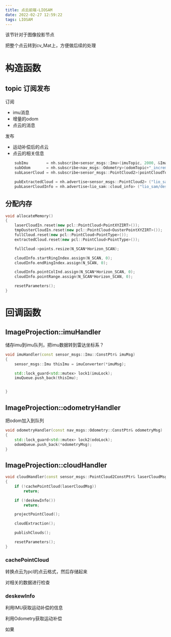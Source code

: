 ```yaml
---
title: 点云前端-LIOSAM
date: 2022-02-27 12:59:22
tags: LIOSAM
---
```


该节针对于图像投影节点

把整个点云转到cv_Mat上，方便做后续的处理

# 构造函数

## topic 订阅发布

订阅

- imu消息
- 增量的odom
- 点云的消息

发布

- 运动补偿后的点云
- 点云的相关信息

```c++
    subImu        = nh.subscribe<sensor_msgs::Imu>(imuTopic, 2000, &ImageProjection::imuHandler, this, ros::TransportHints().tcpNoDelay());
    subOdom       = nh.subscribe<nav_msgs::Odometry>(odomTopic+"_incremental", 2000, &ImageProjection::odometryHandler, this, ros::TransportHints().tcpNoDelay());
    subLaserCloud = nh.subscribe<sensor_msgs::PointCloud2>(pointCloudTopic, 5, &ImageProjection::cloudHandler, this, ros::TransportHints().tcpNoDelay());

    pubExtractedCloud = nh.advertise<sensor_msgs::PointCloud2> ("lio_sam/deskew/cloud_deskewed", 1);
    pubLaserCloudInfo = nh.advertise<lio_sam::cloud_info> ("lio_sam/deskew/cloud_info", 1);
```

## 分配内存


```c++
void allocateMemory()
{
    laserCloudIn.reset(new pcl::PointCloud<PointXYZIRT>());
    tmpOusterCloudIn.reset(new pcl::PointCloud<OusterPointXYZIRT>());
    fullCloud.reset(new pcl::PointCloud<PointType>());
    extractedCloud.reset(new pcl::PointCloud<PointType>());

    fullCloud->points.resize(N_SCAN*Horizon_SCAN);

    cloudInfo.startRingIndex.assign(N_SCAN, 0);
    cloudInfo.endRingIndex.assign(N_SCAN, 0);

    cloudInfo.pointColInd.assign(N_SCAN*Horizon_SCAN, 0);
    cloudInfo.pointRange.assign(N_SCAN*Horizon_SCAN, 0);

    resetParameters();
}
```

# 回调函数

## ImageProjection::imuHandler

储存imu到imu队列，把imu数据转到雷达坐标系？

```c++
void imuHandler(const sensor_msgs::Imu::ConstPtr& imuMsg)
{
    sensor_msgs::Imu thisImu = imuConverter(*imuMsg);

    std::lock_guard<std::mutex> lock1(imuLock);
    imuQueue.push_back(thisImu);


}
```

## ImageProjection::odometryHandler

把odom加入到队列

```c++
void odometryHandler(const nav_msgs::Odometry::ConstPtr& odometryMsg)
{
    std::lock_guard<std::mutex> lock2(odoLock);
    odomQueue.push_back(*odometryMsg);
}
```



## ImageProjection::cloudHandler

```c++
void cloudHandler(const sensor_msgs::PointCloud2ConstPtr& laserCloudMsg)
{
    if (!cachePointCloud(laserCloudMsg))
        return;

    if (!deskewInfo())
        return;

    projectPointCloud();

    cloudExtraction();

    publishClouds();

    resetParameters();
}
```

### cachePointCloud

转换点云为pcl的点云格式，然后存储起来

对相关的数据进行检查



### deskewInfo

利用IMU获取运动补偿的信息

利用Odometry获取运动补偿



如果